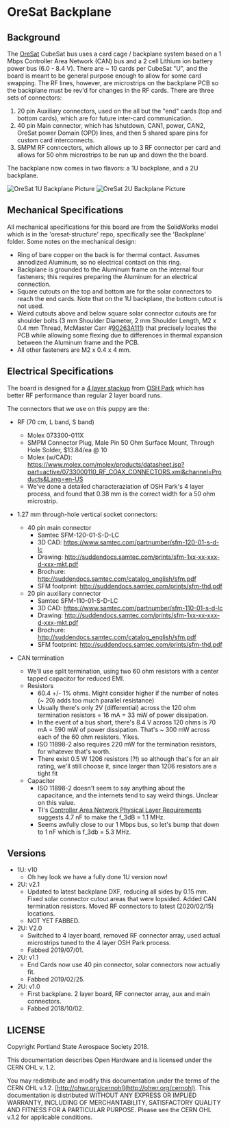 # OreSat Backplane

## Background

The [OreSat](http://oresat.org) CubeSat bus uses a card cage / backplane system based on a 1 Mbps Controller Area Network (CAN) bus and a 2 cell Lithium ion battery power bus (6.0 - 8.4 V). There are ~ 10 cards per CubeSat "U", and the board is meant to be general purpose enough to allow for some card swapping. The RF lines, however, are microstrips on the backplane PCB so the backplane must be rev'd for changes in the RF cards. There are three sets of connectors:

1. 20 pin Auxiliary connectors, used on the all but the "end" cards (top and bottom cards), which are for future inter-card communication.
2. 40 pin Main connector, which has !shutdown, CAN1, power, CAN2, OreSat power Domain (OPD) lines, and then 5 shared spare pins for custom card interconnects.
3. SMPM RF conncectors, which allows up to 3 RF connector per card and allows for 50 ohm microstrips to be run up and down the the board.

The backplane now comes in two flavors: a 1U backplane, and a 2U backplane.

![OreSat 1U Backplane Picture](https://github.com/oresat/oresat-backplane/blob/master/oresat-backplane-1u.png)
![OreSat 2U Backplane Picture](https://github.com/oresat/oresat-backplane/blob/master/oresat-backplane-2u.png)


## Mechanical Specifications

All mechanical specifications for this board are from the SolidWorks model which is in the 'oresat-structure' repo, specifically see the 'Backplane' folder. Some notes on the mechanical design:

- Ring of bare copper on the back is for thermal contact. Assumes annodized Aluminum, so no electrical contact on this ring.
- Backplane is grounded to the Aluminum frame on the internal four fasteners; this requires preparing the Aluminum for an electrical connection.
- Square cutouts on the top and bottom are for the solar connectors to reach the end cards. Note that on the 1U backplane, the bottom cutout is not used.
- Weird cutouts above and below square solar connector cutouts are for shoulder bolts (3 mm Shoulder Diameter, 2 mm Shoulder Length, M2 x 0.4 mm Thread, McMaster Carr #[90263A111](https://www.mcmaster.com/90263a111)) that precisely locates the PCB while allowing some flexing due to differences in thermal expansion between the Aluminum frame and the PCB.
- All other fasteners are M2 x 0.4 x 4 mm.

## Electrical Specifications

The board is designed for a [4 layer stackup](https://docs.oshpark.com/services/four-layer/) from [OSH Park](https://oshpark.com/) which has better RF performance than regular 2 layer board runs.

The connectors that we use on this puppy are the:

- RF (70 cm, L band, S band)
   - Molex 073300-011X
   - SMPM Connector Plug, Male Pin 50 Ohm Surface Mount, Through Hole Solder, $13.84/ea @ 10
   - Molex (w/CAD): https://www.molex.com/molex/products/datasheet.jsp?part=active/0733000110_RF_COAX_CONNECTORS.xml&channel=Products&Lang=en-US
   - We've done a detailed characteraziation of OSH Park's 4 layer process, and found that 0.38 mm is the correct width for a 50 ohm microstrip.
   
- 1.27 mm through-hole vertical socket connectors:
    - 40 pin main connector
       - Samtec SFM-120-01-S-D-LC 
       - 3D CAD: https://www.samtec.com/partnumber/sfm-120-01-s-d-lc
       - Drawing: http://suddendocs.samtec.com/prints/sfm-1xx-xx-xxx-d-xxx-mkt.pdf
       - Brochure: http://suddendocs.samtec.com/catalog_english/sfm.pdf
       - SFM footprint: http://suddendocs.samtec.com/prints/sfm-thd.pdf
    - 20 pin auxiliary connector
       - Samtec SFM-110-01-S-D-LC 
       - 3D CAD: https://www.samtec.com/partnumber/sfm-110-01-s-d-lc
       - Drawing: http://suddendocs.samtec.com/prints/sfm-1xx-xx-xxx-d-xxx-mkt.pdf
       - Brochure: http://suddendocs.samtec.com/catalog_english/sfm.pdf
       - SFM footprint: http://suddendocs.samtec.com/prints/sfm-thd.pdf

- CAN termination 
   - We'll use split termination, using two 60 ohm resistors with a center tapped capacitor for reduced EMI.
   - Resistors
      - 60.4 +/- 1% ohms. Might consider higher if the number of notes (~ 20) adds too much parallel resistance)
      - Usually there's only 2V (differential) across the 120 ohm termination resistors = 16 mA = 33 mW of power dissipation.
      - In the event of a bus short, there's 8.4 V across 120 ohms is 70 mA = 590 mW of power dissipation. That's ~ 300 mW across each of the 60 ohm resistors. Yikes.
      - ISO 11898-2 also requires 220 mW for the termination resistors, for whatever that's worth.
      - There exist 0.5 W 1206 resistors (?!) so although that's for an air rating, we'll still choose it, since larger than 1206 resistors are a tight fit
   - Capacitor
      - ISO 11898-2 doesn't seem to say anything about the capacitance, and the internets tend to say weird things. Unclear on this value.
      - TI's [Controller Area Network Physical Layer Requirements](http://www.ti.com/lit/an/slla270/slla270.pdf) suggests 4.7 nF to make the f_3dB = 1.1 MHz.
      - Seems awfully close to our 1 Mbps bus, so let's bump that down to 1 nF which is f_3db = 5.3 MHz.

## Versions

- 1U: v10
   - Oh hey look we have a fully done 1U version now!
- 2U: v2.1
   - Updated to latest backplane DXF, reducing all sides by 0.15 mm. Fixed solar connector cutout areas that were lopsided. Added CAN termination resistors. Moved RF connectors to latest (2020/02/15) locations.
   - NOT YET FABBED.
- 2U: V2.0
   - Switched to 4 layer board, removed RF connector array, used actual microstrips tuned to the 4 layer OSH Park process.
   - Fabbed 2019/07/01.
- 2U: v1.1
   - End Cards now use 40 pin connector, solar connectors now actually fit.
   - Fabbed 2019/02/25.
- 2U: v1.0
   - First backplane. 2 layer board, RF connector array, aux and main connectors.
   - Fabbed 2018/10/02.

## LICENSE

Copyright Portland State Aerospace Society 2018.

This documentation describes Open Hardware and is licensed under the CERN OHL v. 1.2.

You may redistribute and modify this documentation under the terms of the CERN OHL v.1.2. [http://ohwr.org/cernohl](http://ohwr.org/cernohl). This documentation is distributed WITHOUT ANY EXPRESS OR IMPLIED WARRANTY, INCLUDING OF MERCHANTABILITY, SATISFACTORY QUALITY AND FITNESS FOR A PARTICULAR PURPOSE. Please see the CERN OHL v.1.2 for applicable conditions.

